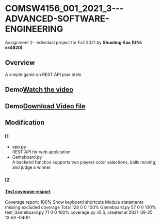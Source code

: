 # COMSW4156_001_2021_3---ADVANCED-SOFTWARE-ENGINEERING
Assignment 2- individual project for Fall 2021 by **Shuoting Kao (UNI: sk4920)**

## Overview ##
A simple game on REST API plus tests

## Demo[Watch the video](https://youtu.be/bK0KGo3IIcM)
## Demo[Download Video file](https://github.com/tim-kao/COMSW4156-ADVANCED-SOFTWARE-ENGINEERING-Assignment-I1-Implementing-A-Simple-Game/blob/main/demo/demo_sk4920.mp4)

## Modification
### I1 
- app.py\
 REST API for web application
- Gameboard.py\
A backend function supports two players color selections, balls moving, and judge a winner

### I2
#### [Test coverage resport](https://github.com/tim-kao/COMSW4156-ADVANCED-SOFTWARE-ENGINEERING-Assignment-I1-Implementing-A-Simple-Game/Skeleton/htmlcov/index.html)
Coverage report: 100% Show keyboard shortcuts 
Module	statements	missing	excluded	coverage
Total	128	0	0	100%
Gameboard.py	57	0	0	100%
test_Gameboard.py	71	0	0	100%
coverage.py v5.5, created at 2021-09-25 13:59 -0400 